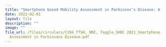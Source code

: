 ```yaml
---
title: "Smartphone based Mobility Assessment in Parkinson’s Disease: A validity study"
date: 2022-02-01
layout: file
description: ""
image: ""
file_url: /files/circulars/C394_TTSH, NNI, Taggle_SHBC 2021_Smartphone-based Mobility
  Assessment in Parkinsons Disease.pdf
---
```

